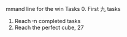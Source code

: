 
mmand line for the win
Tasks
0. First 九 tasks
1. Reach חי completed tasks
2. Reach the perfect cube, 27

